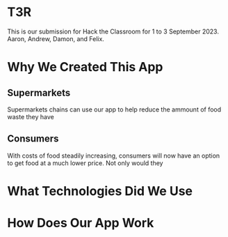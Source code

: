 # T3R
This is our submission for Hack the Classroom for 1 to 3 September 2023. Aaron, Andrew, Damon, and Felix. 

# Why We Created This App
## Supermarkets
Supermarkets chains can use our app to help reduce the ammount of food waste they have

## Consumers
With costs of food steadily increasing, consumers will now have an option to get food at a much lower price. Not only would they 

# What Technologies Did We Use

# How Does Our App Work



